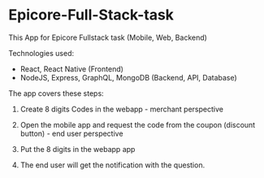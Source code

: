 # Epicore-Full-Stack-task

This App for Epicore Fullstack task (Mobile, Web, Backend)

Technologies used: 

- React, React Native (Frontend)
- NodeJS, Express, GraphQL, MongoDB (Backend, API, Database)


The app covers these steps: 

1. Create 8 digits Codes in the webapp - merchant perspective
2. Open the mobile app and request the code from the coupon (discount button) - end user perspective

3. Put the 8 digits in the webapp app
4. The end user will get the notification with the question.

